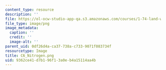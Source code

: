 ```yaml
---
content_type: resource
description: ''
file: https://ol-ocw-studio-app-qa.s3.amazonaws.com/courses/1-74-land-water-food-and-climate-fall-2020/9362ce41d7b196f13a0eb4a15114aa4b_C6_Nitrogen.png
file_type: image/png
image_metadata:
  caption: ''
  credit: ''
  image-alt: ''
parent_uid: 0df26d4a-ca37-738a-c733-9071f083734f
resourcetype: Image
title: C6_Nitrogen.png
uid: 9362ce41-d7b1-96f1-3a0e-b4a15114aa4b
---
```

